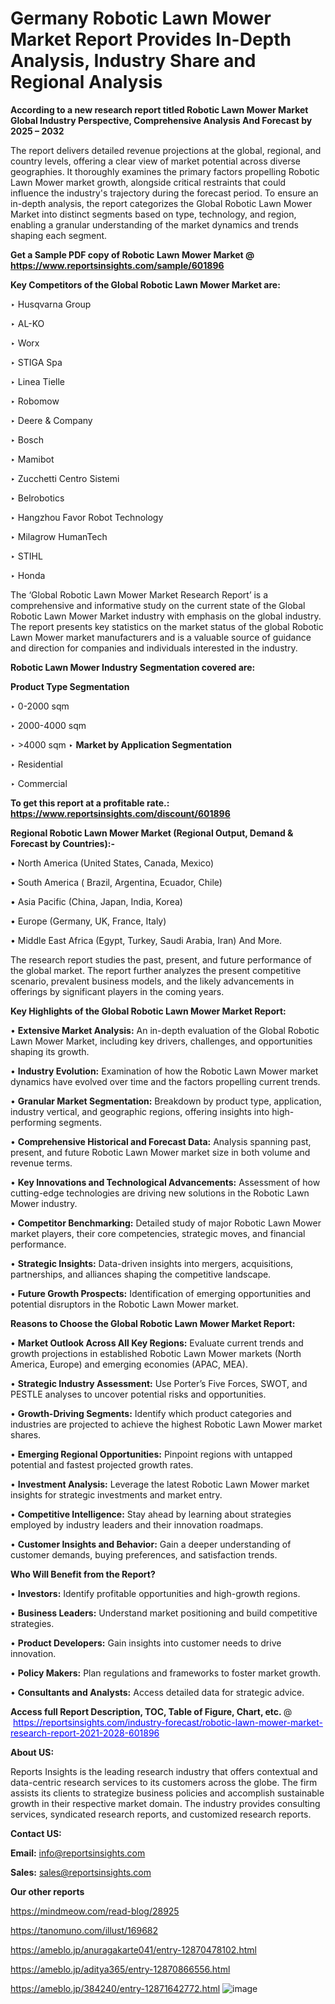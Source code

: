 # Germany Robotic Lawn Mower Market Report Provides In-Depth Analysis, Industry Share and Regional Analysis

<strong>According to a new research report titled Robotic Lawn Mower Market Global Industry Perspective, Comprehensive Analysis And Forecast by 2025 – 2032</strong>

The report delivers detailed revenue projections at the global, regional, and country levels, offering a clear view of market potential across diverse geographies. It thoroughly examines the primary factors propelling Robotic Lawn Mower market growth, alongside critical restraints that could influence the industry's trajectory during the forecast period. To ensure an in-depth analysis, the report categorizes the Global Robotic Lawn Mower Market into distinct segments based on type, technology, and region, enabling a granular understanding of the market dynamics and trends shaping each segment.

<strong>Get a Sample PDF copy of Robotic Lawn Mower Market </strong><strong>@<a href=https://www.reportsinsights.com/sample/601896 style=color:#0000ff;> https://www.reportsinsights.com/sample/601896</a></strong></font>

<strong>Key Competitors of the Global Robotic Lawn Mower Market are:</strong>

‣ Husqvarna Group

‣ AL-KO

‣ Worx

‣ STIGA Spa

‣ Linea Tielle

‣ Robomow

‣ Deere & Company

‣ Bosch

‣ Mamibot

‣ Zucchetti Centro Sistemi

‣ Belrobotics

‣ Hangzhou Favor Robot Technology

‣ Milagrow HumanTech

‣ STIHL

‣ Honda

The ‘Global Robotic Lawn Mower Market Research Report’ is a comprehensive and informative study on the current state of the Global Robotic Lawn Mower Market industry with emphasis on the global industry. The report presents key statistics on the market status of the global Robotic Lawn Mower market manufacturers and is a valuable source of guidance and direction for companies and individuals interested in the industry.

<strong>Robotic Lawn Mower Industry Segmentation covered are:</strong>

<strong>Product Type Segmentation</strong>

‣ 0-2000 sqm

‣ 2000-4000 sqm

‣ >4000 sqm
‣ 
<strong>Market by Application Segmentation</strong>

‣ Residential

‣ Commercial

<strong>To get this report at a profitable rate.: <a href=https://www.reportsinsights.com/discount/601896 style=color:#0000ff;>https://www.reportsinsights.com/discount/601896</a></strong></font>

<strong>Regional Robotic Lawn Mower Market (Regional Output, Demand &amp; Forecast by Countries):-</strong>

• North America (United States, Canada, Mexico)

• South America ( Brazil, Argentina, Ecuador, Chile)

• Asia Pacific (China, Japan, India, Korea)

• Europe (Germany, UK, France, Italy)

• Middle East Africa (Egypt, Turkey, Saudi Arabia, Iran) And More.

The research report studies the past, present, and future performance of the global market. The report further analyzes the present competitive scenario, prevalent business models, and the likely advancements in offerings by significant players in the coming years.

<strong>Key Highlights of the Global Robotic Lawn Mower Market Report:</strong>

• <strong>Extensive Market Analysis:</strong> An in-depth evaluation of the Global Robotic Lawn Mower Market, including key drivers, challenges, and opportunities shaping its growth.

• <strong>Industry Evolution:</strong> Examination of how the Robotic Lawn Mower market dynamics have evolved over time and the factors propelling current trends.

• <strong>Granular Market Segmentation:</strong> Breakdown by product type, application, industry vertical, and geographic regions, offering insights into high-performing segments.

• <strong>Comprehensive Historical and Forecast Data:</strong> Analysis spanning past, present, and future Robotic Lawn Mower market size in both volume and revenue terms.

• <strong>Key Innovations and Technological Advancements:</strong> Assessment of how cutting-edge technologies are driving new solutions in the Robotic Lawn Mower industry.

• <strong>Competitor Benchmarking:</strong> Detailed study of major Robotic Lawn Mower market players, their core competencies, strategic moves, and financial performance.

• <strong>Strategic Insights:</strong> Data-driven insights into mergers, acquisitions, partnerships, and alliances shaping the competitive landscape.

• <strong>Future Growth Prospects:</strong> Identification of emerging opportunities and potential disruptors in the Robotic Lawn Mower market.

<strong>Reasons to Choose the Global Robotic Lawn Mower Market Report:</strong>

• <strong>Market Outlook Across All Key Regions:</strong> Evaluate current trends and growth projections in established Robotic Lawn Mower markets (North America, Europe) and emerging economies (APAC, MEA).

• <strong>Strategic Industry Assessment:</strong> Use Porter’s Five Forces, SWOT, and PESTLE analyses to uncover potential risks and opportunities.

• <strong>Growth-Driving Segments:</strong> Identify which product categories and industries are projected to achieve the highest Robotic Lawn Mower market shares.

• <strong>Emerging Regional Opportunities:</strong> Pinpoint regions with untapped potential and fastest projected growth rates.

• <strong>Investment Analysis:</strong> Leverage the latest Robotic Lawn Mower market insights for strategic investments and market entry.

• <strong>Competitive Intelligence:</strong> Stay ahead by learning about strategies employed by industry leaders and their innovation roadmaps.

• <strong>Customer Insights and Behavior:</strong> Gain a deeper understanding of customer demands, buying preferences, and satisfaction trends.

<strong>Who Will Benefit from the Report?</strong>

• <strong>Investors:</strong> Identify profitable opportunities and high-growth regions.

• <strong>Business Leaders:</strong> Understand market positioning and build competitive strategies.

• <strong>Product Developers:</strong> Gain insights into customer needs to drive innovation.

• <strong>Policy Makers:</strong> Plan regulations and frameworks to foster market growth.

• <strong>Consultants and Analysts:</strong> Access detailed data for strategic advice.
</ul>
<strong>Access full Report Description, TOC, Table of Figure, Chart, etc. </strong>@  <a href=https://reportsinsights.com/industry-forecast/robotic-lawn-mower-market-research-report-2021-2028-601896 style=color:#0000ff;>https://reportsinsights.com/industry-forecast/robotic-lawn-mower-market-research-report-2021-2028-601896</a></font>

<strong><strong>About US</strong>:</strong>

Reports Insights is the leading research industry that offers contextual and data-centric research services to its customers across the globe. The firm assists its clients to strategize business policies and accomplish sustainable growth in their respective market domain. The industry provides consulting services, syndicated research reports, and customized research reports.

<strong>Contact US:</strong>

<p class=""""><b>Email:</b> <a href=mailto:info@reportsinsights.com>info@reportsinsights.com</a></p>
<p class=""""><b>Sales:</b> <a href=mailto:sales@reportsinsights.com>sales@reportsinsights.com</a></p>

<strong>Our other reports</strong>

<a href=https://mindmeow.com/read-blog/28925>https://mindmeow.com/read-blog/28925</a>

<a href=https://tanomuno.com/illust/169682>https://tanomuno.com/illust/169682</a>

<a href=https://ameblo.jp/anuragakarte041/entry-12870478102.html>https://ameblo.jp/anuragakarte041/entry-12870478102.html</a>

<a href=https://ameblo.jp/aditya365/entry-12870866556.html>https://ameblo.jp/aditya365/entry-12870866556.html</a>

<a href=https://ameblo.jp/384240/entry-12871642772.html>https://ameblo.jp/384240/entry-12871642772.html</a>
![image](https://github.com/user-attachments/assets/a3fe332e-cb25-448a-a690-498acba999bc)
